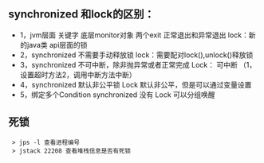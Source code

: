 
## synchronized 和lock的区别：
 - 1，jvm层面 关键字 底层monitor对象     两个exit 正常退出和异常退出
      lock：新的java类 api层面的锁
 -  2，synchronized 不需要手动释放锁
     lock：需要配对lock(),unlock()释放锁
 -  3，synchronized  不可中断，除非抛异常或者正常完成
     Lock： 可中断 （1，设置超时方法2，调用中断方法中断）
 - 4，synchronized 默认非公平锁
     Lock 默认非公平，但是可以通过变量设置
 - 5，绑定多个Condition
      synchronized  没有
     Lock 可以分组唤醒
     
##  死锁

     > jps -l 查看进程编号
     > jstack 22208 查看堆栈信息是否有死锁
   